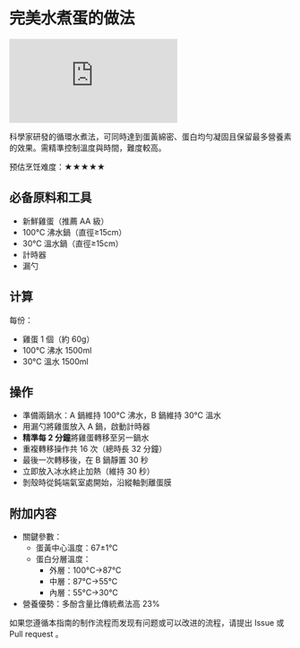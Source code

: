 # 完美水煮蛋的做法

![完美水煮蛋](https://img-s-msn-com.akamaized.net/tenant/amp/entityid/AA1yBdnK.img?w=768&h=512&m=6)

科學家研發的循環水煮法，可同時達到蛋黃綿密、蛋白均勻凝固且保留最多營養素的效果。需精準控制溫度與時間，難度較高。

预估烹饪难度：★★★★★

## 必备原料和工具

- 新鮮雞蛋（推薦 AA 級）
- 100°C 沸水鍋（直徑≥15cm）
- 30°C 溫水鍋（直徑≥15cm）
- 計時器
- 漏勺

## 计算

每份：

- 雞蛋 1 個（約 60g）
- 100°C 沸水 1500ml
- 30°C 溫水 1500ml

## 操作

- 準備兩鍋水：A 鍋維持 100°C 沸水，B 鍋維持 30°C 溫水
- 用漏勺將雞蛋放入 A 鍋，啟動計時器
- **精準每 2 分鐘**將雞蛋轉移至另一鍋水
- 重複轉移操作共 16 次（總時長 32 分鐘）
- 最後一次轉移後，在 B 鍋靜置 30 秒
- 立即放入冰水終止加熱（維持 30 秒）
- 剝殼時從鈍端氣室處開始，沿縱軸剝離蛋膜

## 附加内容

- 關鍵參數：
  - 蛋黃中心溫度：67±1°C
  - 蛋白分層溫度：
    - 外層：100°C→87°C
    - 中層：87°C→55°C
    - 內層：55°C→30°C
- 營養優勢：多酚含量比傳統煮法高 23%

如果您遵循本指南的制作流程而发现有问题或可以改进的流程，请提出 Issue 或 Pull request 。
